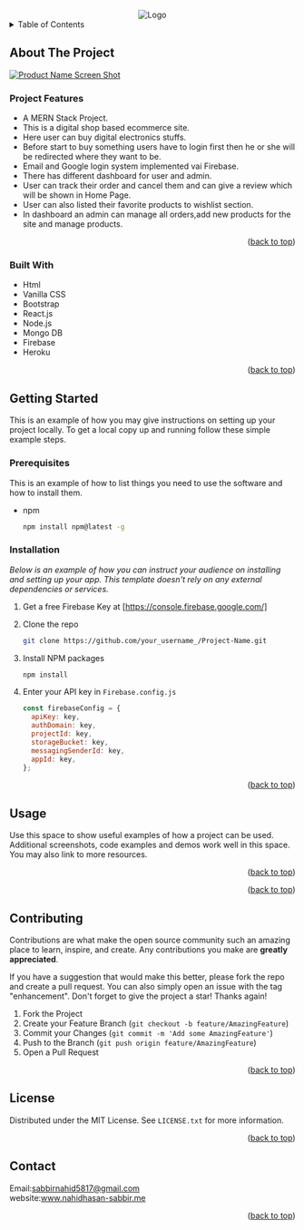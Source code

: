<div id="top"></div>

<br />
<div align="center">
    <img src="https://i.ibb.co/NFWRHs9/Screenshot-45.png" alt="Logo" >
</div>

<!-- TABLE OF CONTENTS -->
<details>
  <summary>Table of Contents</summary>
  <ol>
    <li>
      <a href="#about-the-project">About The Project</a>
      <ul>
        <li><a href="#built-with">Built With</a></li>
      </ul>
    </li>
    <li>
      <a href="#getting-started">Getting Started</a>
      <ul>
        <li><a href="#prerequisites">Prerequisites</a></li>
        <li><a href="#installation">Installation</a></li>
      </ul>
    </li>
    <li><a href="#usage">Usage</a></li>
    <li><a href="#license">License</a></li>
    <li><a href="#contact">Contact</a></li>
  
  </ol>
</details>

## About The Project

[![Product Name Screen Shot][product-screenshot]](https://unique-online-shop.web.app/)

### Project Features

- A MERN Stack Project.
- This is a digital shop based ecommerce site.
- Here user can buy digital electronics stuffs.
- Before start to buy something users have to login first then he or she will be redirected where they want to be.
- Email and Google login system implemented vai Firebase.
- There has different dashboard for user and admin.
- User can track their order and cancel them and can give a review which will be shown in Home Page.
- User can also listed their favorite products to wishlist section.
- In dashboard an admin can manage all orders,add new products for the site and manage products.

<p align="right">(<a href="#top">back to top</a>)</p>

### Built With

- Html
- Vanilla CSS
- Bootstrap
- React.js
- Node.js
- Mongo DB
- Firebase
- Heroku
<p align="right">(<a href="#top">back to top</a>)</p>

## Getting Started

This is an example of how you may give instructions on setting up your project locally.
To get a local copy up and running follow these simple example steps.

### Prerequisites

This is an example of how to list things you need to use the software and how to install them.

- npm
  ```sh
  npm install npm@latest -g
  ```

### Installation

_Below is an example of how you can instruct your audience on installing and setting up your app. This template doesn't rely on any external dependencies or services._

1. Get a free Firebase Key at [https://console.firebase.google.com/]
2. Clone the repo
   ```sh
   git clone https://github.com/your_username_/Project-Name.git
   ```
3. Install NPM packages
   ```sh
   npm install
   ```
4. Enter your API key in `Firebase.config.js`

   ```js
   const firebaseConfig = {
     apiKey: key,
     authDomain: key,
     projectId: key,
     storageBucket: key,
     messagingSenderId: key,
     appId: key,
   };
   ```

<p align="right">(<a href="#top">back to top</a>)</p>

## Usage

Use this space to show useful examples of how a project can be used. Additional screenshots, code examples and demos work well in this space. You may also link to more resources.

<p align="right">(<a href="#top">back to top</a>)</p>

<p align="right">(<a href="#top">back to top</a>)</p>

<!-- CONTRIBUTING -->

## Contributing

Contributions are what make the open source community such an amazing place to learn, inspire, and create. Any contributions you make are **greatly appreciated**.

If you have a suggestion that would make this better, please fork the repo and create a pull request. You can also simply open an issue with the tag "enhancement".
Don't forget to give the project a star! Thanks again!

1. Fork the Project
2. Create your Feature Branch (`git checkout -b feature/AmazingFeature`)
3. Commit your Changes (`git commit -m 'Add some AmazingFeature'`)
4. Push to the Branch (`git push origin feature/AmazingFeature`)
5. Open a Pull Request

<p align="right">(<a href="#top">back to top</a>)</p>

<!-- LICENSE -->

## License

Distributed under the MIT License. See `LICENSE.txt` for more information.

<p align="right">(<a href="#top">back to top</a>)</p>

<!-- CONTACT -->

## Contact

Email:sabbirnahid5817@gmail.com <br />
website:www.nahidhasan-sabbir.me

<p align="right">(<a href="#top">back to top</a>)</p>

[product-screenshot]: https://i.ibb.co/Ydw41HX/Screenshot-43.png
